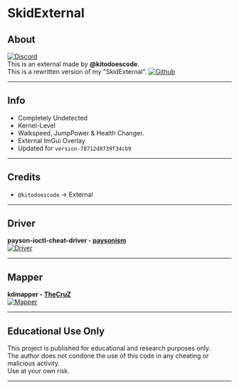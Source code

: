 # SkidExternal

## About

[![Discord](https://img.shields.io/badge/Discord-Invite-gray?logo=discord&labelColor=%235865F2&logoColor=white)](https://discord.gg/skidding)  
This is an external made by **@kitodoescode**.  
This is a rewritten version of my "SkidExternal".
[![Github](https://img.shields.io/badge/Github-SkidExternal-gray?logo=github&labelColor=%232f2f2f&logoColor=white)](https://github.com/kitodoescode/SkidExternal)  

---

## Info

- Completely Undetected
- Kernel-Level
- Walkspeed, JumpPower & Health Changer.
- External ImGui Overlay
- Updated for ``version-78712d8739f34cb9``

---

## Credits

- `@kitodoescode` → External

---

## Driver

**payson-ioctl-cheat-driver - [paysonism](https://github.com/paysonism/)**  
[![Driver](https://img.shields.io/badge/Github-payson--ioctl--cheat--driver-gray?logo=github&labelColor=%232f2f2f)](https://github.com/paysonism/payson-ioctl-cheat-driver/)

---

## Mapper

**kdmapper - [TheCruZ](https://github.com/TheCruZ/)**  
[![Mapper](https://img.shields.io/badge/Github-kdmapper-gray?logo=github&labelColor=%232f2f2f)](https://github.com/TheCruZ/kdmapper)

---

## Educational Use Only
This project is published for educational and research purposes only.  
The author does not condone the use of this code in any cheating or malicious activity.  
Use at your own risk.

---
